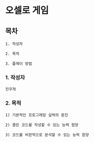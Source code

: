 # 오셀로 게임

## 목차

    1. 작성자

    2. 목적

    3. 플레이 방법

### 1. 작성자

    진우혁

### 2. 목적

    1) 기본적인 프로그래밍 실력의 증진
   
    2) 클린 코드를 작성할 수 있는 능력 함양
    
    3) 코드를 비판적으로 분석할 수 있는 능력 함양